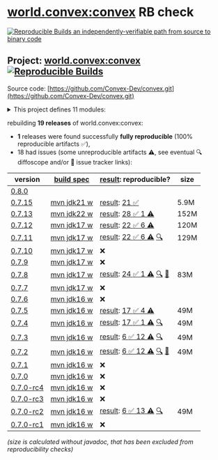 [world.convex:convex](https://central.sonatype.com/artifact/world.convex/convex/versions) RB check
=======

[![Reproducible Builds](https://reproducible-builds.org/images/logos/rb.svg) an independently-verifiable path from source to binary code](https://reproducible-builds.org/)

## Project: [world.convex:convex](https://central.sonatype.com/artifact/world.convex/convex/versions) [![Reproducible Builds](https://img.shields.io/endpoint?url=https://raw.githubusercontent.com/jvm-repo-rebuild/reproducible-central/master/content/world/convex/badge.json)](https://github.com/jvm-repo-rebuild/reproducible-central/blob/master/content/world/convex/README.md)

Source code: [https://github.com/Convex-Dev/convex.git](https://github.com/Convex-Dev/convex.git)

<details><summary>This project defines 11 modules:</summary>

* [world.convex:convex](https://central.sonatype.com/artifact/world.convex/convex/overview)
* [world.convex:convex-benchmarks](https://central.sonatype.com/artifact/world.convex/convex-benchmarks/overview)
* [world.convex:convex-cli](https://central.sonatype.com/artifact/world.convex/convex-cli/overview)
* [world.convex:convex-core](https://central.sonatype.com/artifact/world.convex/convex-core/overview)
* [world.convex:convex-gui](https://central.sonatype.com/artifact/world.convex/convex-gui/overview)
* [world.convex:convex-integration](https://central.sonatype.com/artifact/world.convex/convex-integration/overview)
* [world.convex:convex-java](https://central.sonatype.com/artifact/world.convex/convex-java/overview)
* [world.convex:convex-observer](https://central.sonatype.com/artifact/world.convex/convex-observer/overview)
* [world.convex:convex-peer](https://central.sonatype.com/artifact/world.convex/convex-peer/overview)
* [world.convex:convex-restapi](https://central.sonatype.com/artifact/world.convex/convex-restapi/overview)
* [world.convex:convex-sodium](https://central.sonatype.com/artifact/world.convex/convex-sodium/overview)
</details>

rebuilding **19 releases** of world.convex:convex:
- **1** releases were found successfully **fully reproducible** (100% reproducible artifacts :white_check_mark:),
- 18 had issues (some unreproducible artifacts :warning:, see eventual :mag: diffoscope and/or :memo: issue tracker links):

| version | [build spec](/BUILDSPEC.md) | [result](https://reproducible-builds.org/docs/jvm/): reproducible? | size |
| -- | --------- | ------ | -- |
| [0.8.0](https://central.sonatype.com/artifact/world.convex/convex/0.8.0/pom) | | | |
| [0.7.15](https://central.sonatype.com/artifact/world.convex/convex/0.7.15/pom) | [mvn jdk21 w](convex-0.7.15.buildspec) | [result](convex-0.7.15.buildinfo): [21 :white_check_mark: ](convex-0.7.15.buildcompare) | 5.9M |
| [0.7.13](https://central.sonatype.com/artifact/world.convex/convex/0.7.13/pom) | [mvn jdk22 w](convex-0.7.13.buildspec) | [result](convex-0.7.13.buildinfo): [28 :white_check_mark:  1 :warning:](convex-0.7.13.buildcompare) | 152M |
| [0.7.12](https://central.sonatype.com/artifact/world.convex/convex/0.7.12/pom) | [mvn jdk17 w](convex-0.7.12.buildspec) | [result](convex-0.7.12.buildinfo): [22 :white_check_mark:  6 :warning:](convex-0.7.12.buildcompare) | 120M |
| [0.7.11](https://central.sonatype.com/artifact/world.convex/convex/0.7.11/pom) | [mvn jdk17 w](convex-0.7.11.buildspec) | [result](convex-0.7.11.buildinfo): [22 :white_check_mark:  6 :warning:](convex-0.7.11.buildcompare) [:mag:](convex-0.7.11.diffoscope) | 129M |
| [0.7.10](https://central.sonatype.com/artifact/world.convex/convex/0.7.10/pom) | [mvn jdk17 w](convex-0.7.10.buildspec) | :x: | |
| [0.7.9](https://central.sonatype.com/artifact/world.convex/convex/0.7.9/pom) | [mvn jdk17 w](convex-0.7.9.buildspec) | :x: | |
| [0.7.8](https://central.sonatype.com/artifact/world.convex/convex/0.7.8/pom) | [mvn jdk17 w](convex-0.7.8.buildspec) | [result](convex-0.7.8.buildinfo): [24 :white_check_mark:  1 :warning:](convex-0.7.8.buildcompare) [:mag:](convex-0.7.8.diffoscope) [:memo:](https://github.com/Convex-Dev/convex/pull/400) | 83M |
| [0.7.7](https://central.sonatype.com/artifact/world.convex/convex/0.7.7/pom) | [mvn jdk17 w](convex-0.7.7.buildspec) | :x: | |
| [0.7.6](https://central.sonatype.com/artifact/world.convex/convex/0.7.6/pom) | [mvn jdk16 w](convex-0.7.6.buildspec) | :x: | |
| [0.7.5](https://central.sonatype.com/artifact/world.convex/convex/0.7.5/pom) | [mvn jdk16 w](convex-0.7.5.buildspec) | [result](convex-0.7.5.buildinfo): [17 :white_check_mark:  4 :warning:](convex-0.7.5.buildcompare) | 49M |
| [0.7.4](https://central.sonatype.com/artifact/world.convex/convex/0.7.4/pom) | [mvn jdk16 w](convex-0.7.4.buildspec) | [result](convex-0.7.4.buildinfo): [17 :white_check_mark:  1 :warning:](convex-0.7.4.buildcompare) [:mag:](convex-0.7.4.diffoscope) | 49M |
| [0.7.3](https://central.sonatype.com/artifact/world.convex/convex/0.7.3/pom) | [mvn jdk16 w](convex-0.7.3.buildspec) | [result](convex-0.7.3.buildinfo): [6 :white_check_mark:  12 :warning:](convex-0.7.3.buildcompare) [:mag:](convex-0.7.3.diffoscope) | 49M |
| [0.7.2](https://central.sonatype.com/artifact/world.convex/convex/0.7.2/pom) | [mvn jdk16 w](convex-0.7.2.buildspec) | [result](convex-0.7.2.buildinfo): [6 :white_check_mark:  12 :warning:](convex-0.7.2.buildcompare) [:mag:](convex-0.7.2.diffoscope) [:memo:](https://github.com/Convex-Dev/convex/pull/348) | 49M |
| [0.7.1](https://central.sonatype.com/artifact/world.convex/convex/0.7.1/pom) | [mvn jdk16 w](convex-0.7.1.buildspec) | :x: | |
| [0.7.0](https://central.sonatype.com/artifact/world.convex/convex/0.7.0/pom) | [mvn jdk16 w](convex-0.7.0.buildspec) | :x: | |
| [0.7.0-rc4](https://central.sonatype.com/artifact/world.convex/convex/0.7.0-rc4/pom) | [mvn jdk16 w](convex-0.7.0-rc4.buildspec) | :x: | |
| [0.7.0-rc3](https://central.sonatype.com/artifact/world.convex/convex/0.7.0-rc3/pom) | [mvn jdk16 w](convex-0.7.0-rc3.buildspec) | :x: | |
| [0.7.0-rc2](https://central.sonatype.com/artifact/world.convex/convex/0.7.0-rc2/pom) | [mvn jdk16 w](convex-0.7.0-rc2.buildspec) | [result](convex-0.7.0-rc2.buildinfo): [6 :white_check_mark:  13 :warning:](convex-0.7.0-rc2.buildcompare) [:mag:](convex-0.7.0-rc2.diffoscope) | 49M |
| [0.7.0-rc1](https://central.sonatype.com/artifact/world.convex/convex/0.7.0-rc1/pom) | [mvn jdk16 w](convex-0.7.0-rc1.buildspec) | :x: | |

<i>(size is calculated without javadoc, that has been excluded from reproducibility checks)</i>
